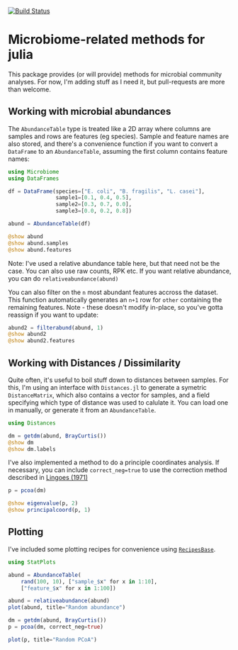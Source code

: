 [![Build Status](https://travis-ci.org/kescobo/Microbiome.jl.svg?branch=master)](https://travis-ci.org/kescobo/Microbiome.jl)

# Microbiome-related methods for julia

This package provides (or will provide) methods for microbial community
analyses. For now, I'm adding stuff as I need it, but pull-requests are more
than welcome.

## Working with microbial abundances

The `AbundanceTable` type is treated like a 2D array where columns are samples
and rows are features (eg species). Sample and feature names are also stored,
and there's a convenience function if you want to convert a `DataFrame` to an
`AbundanceTable`, assuming the first column contains feature names:

```julia
using Microbiome
using DataFrames

df = DataFrame(species=["E. coli", "B. fragilis", "L. casei"],
               sample1=[0.1, 0.4, 0.5],
               sample2=[0.3, 0.7, 0.0],
               sample3=[0.0, 0.2, 0.8])

abund = AbundanceTable(df)

@show abund
@show abund.samples
@show abund.features
```

Note: I've used a relative abundance table here, but that need not be the case.
You can also use raw counts, RPK etc. If you want relative abundance, you can
do `relativeabundance(abund)`

You can also filter on the `n` most abundant features accross the dataset. This
function automatically generates an `n+1` row for `other` containing the
remaining features. Note - these doesn't modify in-place, so you've gotta
reassign if you want to update:

```julia
abund2 = filterabund(abund, 1)
@show abund2
@show abund2.features
```

## Working with Distances / Dissimilarity

Quite often, it's useful to boil stuff down to distances between samples. For
this, I'm using an interface with `Distances.jl` to generate a symetric
`DistanceMatrix`, which also contains a vector for samples, and a field
specifying which type of distance was used to calulate it. You can load one
in manually, or generate it from an `AbundanceTable`.

```julia
using Distances

dm = getdm(abund, BrayCurtis())
@show dm
@show dm.labels
```

I've also implemented a method to do a principle coordinates analysis. If
necessary, you can include `correct_neg=true` to use the correction method
described in [Lingoes (1971)][2]

```julia
p = pcoa(dm)

@show eigenvalue(p, 2)
@show principalcoord(p, 1)
```

## Plotting

I've included some plotting recipes for convenience using [`RecipesBase`][3].

```julia
using StatPlots

abund = AbundanceTable(
    rand(100, 10), ["sample_$x" for x in 1:10],
    ["feature_$x" for x in 1:100])

abund = relativeabundance(abund)
plot(abund, title="Random abundance")

dm = getdm(abund, BrayCurtis())
p = pcoa(dm, correct_neg=true)

plot(p, title="Random PCoA")
```



[1]: https://github.com/JuliaStats/Distances.jl/pull/76
[2]: https://doi.org/10.1007/BF02291398
[3]: https://github.com/juliaplots/recipesbase.jl
